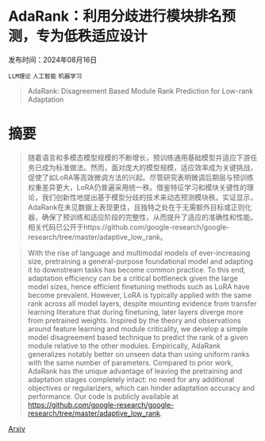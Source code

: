 # AdaRank：利用分歧进行模块排名预测，专为低秩适应设计

发布时间：2024年08月16日

`LLM理论` `人工智能` `机器学习`

> AdaRank: Disagreement Based Module Rank Prediction for Low-rank Adaptation

# 摘要

> 随着语言和多模态模型规模的不断增长，预训练通用基础模型并适应下游任务已成为标准做法。然而，面对庞大的模型规模，适应效率成为关键挑战，促使了如LoRA等高效微调方法的兴起。尽管研究表明微调后期层与预训练权重差异更大，LoRA仍普遍采用统一秩。借鉴特征学习和模块关键性的理论，我们创新性地提出基于模型分歧的技术来动态预测模块秩。实证显示，AdaRank在未见数据上表现更佳，且独特之处在于无需额外目标或正则化器，确保了预训练和适应阶段的完整性，从而提升了适应的准确性和性能。相关代码已公开于https://github.com/google-research/google-research/tree/master/adaptive_low_rank。

> With the rise of language and multimodal models of ever-increasing size, pretraining a general-purpose foundational model and adapting it to downstream tasks has become common practice. To this end, adaptation efficiency can be a critical bottleneck given the large model sizes, hence efficient finetuning methods such as LoRA have become prevalent. However, LoRA is typically applied with the same rank across all model layers, despite mounting evidence from transfer learning literature that during finetuning, later layers diverge more from pretrained weights. Inspired by the theory and observations around feature learning and module criticality, we develop a simple model disagreement based technique to predict the rank of a given module relative to the other modules. Empirically, AdaRank generalizes notably better on unseen data than using uniform ranks with the same number of parameters. Compared to prior work, AdaRank has the unique advantage of leaving the pretraining and adaptation stages completely intact: no need for any additional objectives or regularizers, which can hinder adaptation accuracy and performance. Our code is publicly available at https://github.com/google-research/google-research/tree/master/adaptive_low_rank.

[Arxiv](https://arxiv.org/abs/2408.09015)